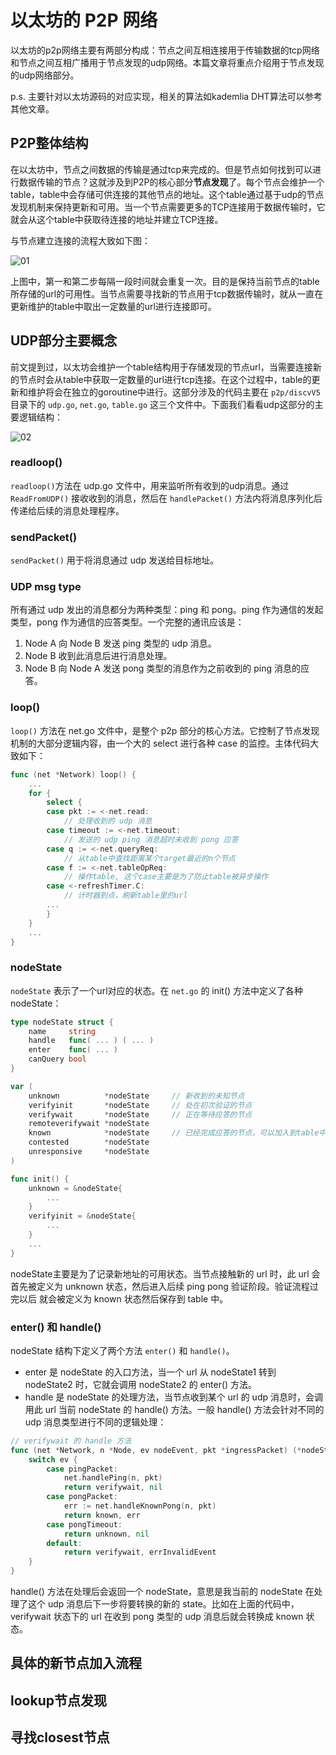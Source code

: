 # **以太坊的 P2P 网络**

以太坊的p2p网络主要有两部分构成：节点之间互相连接用于传输数据的tcp网络和节点之间互相广播用于节点发现的udp网络。本篇文章将重点介绍用于节点发现的udp网络部分。

p.s. 主要针对以太坊源码的对应实现，相关的算法如kademlia DHT算法可以参考其他文章。

## **P2P整体结构**

在以太坊中，节点之间数据的传输是通过tcp来完成的。但是节点如何找到可以进行数据传输的节点？这就涉及到P2P的核心部分**节点发现**了。每个节点会维护一个table，table中会存储可供连接的其他节点的地址。这个table通过基于udp的节点发现机制来保持更新和可用。当一个节点需要更多的TCP连接用于数据传输时，它就会从这个table中获取待连接的地址并建立TCP连接。

与节点建立连接的流程大致如下图：

![01](https://github.com/heeeeeng/my_docs/blob/master/ethereum%20P2P/img/01%20p2p%20main%20struct.png?raw=true)

上图中，第一和第二步每隔一段时间就会重复一次。目的是保持当前节点的table所存储的url的可用性。当节点需要寻找新的节点用于tcp数据传输时，就从一直在更新维护的table中取出一定数量的url进行连接即可。

## **UDP部分主要概念**

前文提到过，以太坊会维护一个table结构用于存储发现的节点url，当需要连接新的节点时会从table中获取一定数量的url进行tcp连接。在这个过程中，table的更新和维护将会在独立的goroutine中进行。这部分涉及的代码主要在 `p2p/discvV5` 目录下的 `udp.go`, `net.go`, `table.go` 这三个文件中。下面我们看看udp这部分的主要逻辑结构：

![02](https://github.com/heeeeeng/my_docs/blob/master/ethereum%20P2P/img/02%20udp%20part%20struct.png?raw=true)

### **readloop()**

`readloop()`方法在 udp.go 文件中，用来监听所有收到的udp消息。通过 `ReadFromUDP()` 接收收到的消息，然后在 `handlePacket()` 方法内将消息序列化后传递给后续的消息处理程序。

### **sendPacket()**

`sendPacket()` 用于将消息通过 udp 发送给目标地址。

### **UDP msg type**

所有通过 udp 发出的消息都分为两种类型：ping 和 pong。ping 作为通信的发起类型，pong 作为通信的应答类型。一个完整的通讯应该是：

1. Node A 向 Node B 发送 ping 类型的 udp 消息。
2. Node B 收到此消息后进行消息处理。
3. Node B 向 Node A 发送 pong 类型的消息作为之前收到的 ping 消息的应答。

### **loop()**

`loop()` 方法在 net.go 文件中，是整个 p2p 部分的核心方法。它控制了节点发现机制的大部分逻辑内容，由一个大的 select 进行各种 case 的监控。主体代码大致如下：

```go
func (net *Network) loop() {
    ...
    for {
        select {
        case pkt := <-net.read:
            // 处理收到的 udp 消息
        case timeout := <-net.timeout:
            // 发送的 udp ping 消息超时未收到 pong 应答
        case q := <-net.queryReq:
            // 从table中查找距离某个target最近的n个节点
        case f := <-net.tableOpReq:
            // 操作table, 这个case主要是为了防止table被异步操作
        case <-refreshTimer.C:
            // 计时器到点，刷新table里的url
        ...
        }
    }
    ...
}
```

### **nodeState**

`nodeState` 表示了一个url对应的状态。在 `net.go` 的 init() 方法中定义了各种 nodeState：

```go
type nodeState struct {
    name     string
    handle   func( ... ) ( ... )
    enter    func( ... )
    canQuery bool
}

var (
    unknown          *nodeState     // 新收到的未知节点
    verifyinit       *nodeState     // 处在初次验证的节点
    verifywait       *nodeState     // 正在等待应答的节点
    remoteverifywait *nodeState
    known            *nodeState     // 已经完成应答的节点，可以加入到table中
    contested        *nodeState
    unresponsive     *nodeState
)

func init() {
    unknown = &nodeState{
        ...
    }
    verifyinit = &nodeState{
        ...
    }
    ...
}
```

nodeState主要是为了记录新地址的可用状态。当节点接触新的 url 时，此 url 会首先被定义为 unknown 状态，然后进入后续 ping pong 验证阶段。验证流程过完以后 就会被定义为 known 状态然后保存到 table 中。

### **enter() 和 handle()**

nodeState 结构下定义了两个方法 `enter()` 和 `handle()`。

- enter 是 nodeState 的入口方法，当一个 url 从 nodeState1 转到 nodeState2 时，它就会调用 nodeState2 的 enter() 方法。
- handle 是 nodeState 的处理方法，当节点收到某个 url 的 udp 消息时，会调用此 url 当前 nodeState 的 handle() 方法。一般 handle() 方法会针对不同的 udp 消息类型进行不同的逻辑处理：

```go
// verifywait 的 handle 方法
func (net *Network, n *Node, ev nodeEvent, pkt *ingressPacket) (*nodeState, error) {
    switch ev {
        case pingPacket:
            net.handlePing(n, pkt)
            return verifywait, nil
        case pongPacket:
            err := net.handleKnownPong(n, pkt)
            return known, err
        case pongTimeout:
            return unknown, nil
        default:
            return verifywait, errInvalidEvent
    }
}
```

handle() 方法在处理后会返回一个 nodeState，意思是我当前的 nodeState 在处理了这个 udp 消息后下一步将要转换的新的 state。比如在上面的代码中，verifywait 状态下的 url 在收到 pong 类型的 udp 消息后就会转换成 known 状态。

## **具体的新节点加入流程**



## **lookup节点发现**



## **寻找closest节点**

